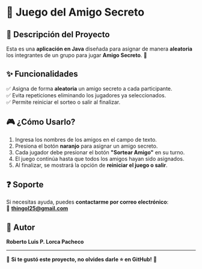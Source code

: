 # 🎁 Juego del Amigo Secreto

## 📜 Descripción del Proyecto  
Esta es una **aplicación en Java** diseñada para asignar de manera **aleatoria** los integrantes de un grupo para jugar **Amigo Secreto**. 🎉  

## ✨ Funcionalidades  
✅ Asigna de forma **aleatoria** un amigo secreto a cada participante.  
✅ Evita repeticiones eliminando los jugadores ya seleccionados.  
✅ Permite reiniciar el sorteo o salir al finalizar.  

## 🎮 ¿Cómo Usarlo?  
1. Ingresa los nombres de los amigos en el campo de texto.  
2. Presiona el botón **naranjo** para asignar un amigo secreto.  
3. Cada jugador debe presionar el botón **"Sortear Amigo"** en su turno.  
4. El juego continúa hasta que todos los amigos hayan sido asignados.  
5. Al finalizar, se mostrará la opción de **reiniciar el juego o salir**.  

## ❓ Soporte  
Si necesitas ayuda, puedes **contactarme por correo electrónico**:  
📩 **thingol25@gmail.com**  

## 👥 Autor  
**Roberto Luis P. Lorca Pacheco**  

---

📌 **Si te gustó este proyecto, no olvides darle ⭐ en GitHub!** 🚀  
